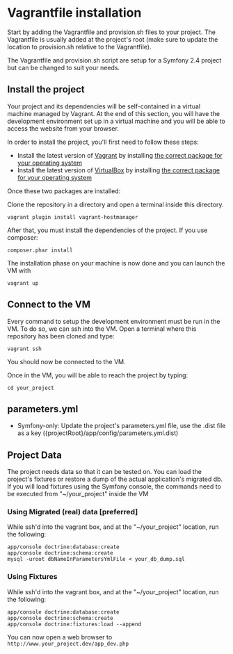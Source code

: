 # Vagrantfile installation

Start by adding the Vagrantfile and provision.sh files to your project. The
Vagrantfile is usually added at the project's root (make sure to update the
location to provision.sh relative to the Vagrantfile).

The Vagrantfile and provision.sh script are setup for a Symfony 2.4 project
but can be changed to suit your needs.

## Install the project

Your project and its dependencies will be self-contained in a virtual machine
managed by Vagrant. At the end of this section, you will have the development
environment set up in a virtual machine and you will be able to access the
website from your browser.

In order to install the project, you'll first need to follow these steps:

- Install the latest version of [Vagrant](http://www.vagrantup.com/) by installing
  [the correct package for your operating system](http://www.vagrantup.com/downloads.html)
- Install the latest version of [VirtualBox](https://www.virtualbox.org/) by installing [the
  correct package for your operating system](https://www.virtualbox.org/wiki/Downloads)

Once these two packages are installed:

Clone the repository in a directory and open a terminal inside this directory.

    vagrant plugin install vagrant-hostmanager

After that, you must install the dependencies of the project. If you use composer:

    composer.phar install

The installation phase on your machine is now done and you can launch the VM
with

    vagrant up

## Connect to the VM

Every command to setup the development environment must be run in the VM. To do so,
we can ssh into the VM. Open a terminal where this repository has been cloned and
type:

    vagrant ssh

You should now be connected to the VM.

Once in the VM, you will be able to reach the project by typing:

    cd your_project

## parameters.yml

* Symfony-only: Update the project's parameters.yml file, use the .dist file as a key
({projectRoot}/app/config/parameters.yml.dist)

## Project Data

The project needs data so that it can be tested on. You can load the project's fixtures
or restore a dump of the actual application's migrated db. If you will load fixtures using
the Symfony console, the commands need to be executed from "~/your_project" inside the VM

### Using Migrated (real) data [preferred]

While ssh'd into the vagrant box, and at the  "~/your_project" location, run the following:

    app/console doctrine:database:create
    app/console doctrine:schema:create
    mysql -uroot dbNameInParametersYmlFile < your_db_dump.sql

### Using Fixtures

While ssh'd into the vagrant box, and at the  "~/your_project" location, run the following:

    app/console doctrine:database:create
    app/console doctrine:schema:create
    app/console doctrine:fixtures:load --append

You can now open a web browser to `http://www.your_project.dev/app_dev.php`